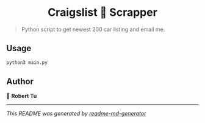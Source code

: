 <h1 align="center">Craigslist 🚗 Scrapper</h1>
<p>
</p>

> Python script to get newest 200 car listing and email me.

## Usage

```sh
python3 main.py
```

## Author

👤 **Robert Tu**

***
_This README was generated by [readme-md-generator](https://github.com/kefranabg/readme-md-generator)_
